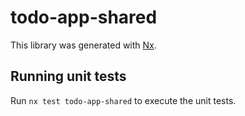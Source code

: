 # todo-app-shared

This library was generated with [Nx](https://nx.dev).

## Running unit tests

Run `nx test todo-app-shared` to execute the unit tests.
